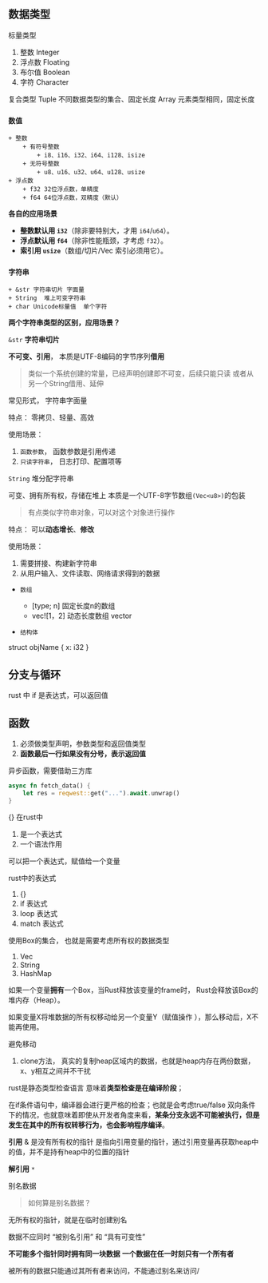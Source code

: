 ## 数据类型

标量类型
1. 整数  Integer
2. 浮点数 Floating
3. 布尔值 Boolean
4. 字符 Character

复合类型
Tuple 不同数据类型的集合、固定长度
Array 元素类型相同，固定长度  

### `数值`
	+ 整数
		+ 有符号整数
			+ i8、i16、i32、i64、i128、isize
		+ 无符号整数
			+ u8、u16、u32、u64、u128、usize
	+ 浮点数
		+ f32 32位浮点数，单精度
		+ f64 64位浮点数，双精度（默认）
	 
**各自的应用场景**

- **整数默认用 `i32`**（除非要特别大，才用 `i64`/`u64`）。
- **浮点默认用 `f64`**（除非性能瓶颈，才考虑 `f32`）。
- **索引用 `usize`**（数组/切片/Vec 索引必须用它）。

### `字符串`
	+ &str 字符串切片 字面量
	+ String  堆上可变字符串
	+ char Unicode标量值  单个字符

**两个字符串类型的区别，应用场景？**

`&str` **字符串切片**

**不可变、引用**，
本质是UTF-8编码的字节序列**借用**

> 类似一个系统创建的常量，已经声明创建即不可变，后续只能只读
> 或者从另一个String借用、延伸

常见形式， 字符串字面量

特点：
零拷贝、轻量、高效

使用场景：
1. `函数参数`， 函数参数是引用传递
2. `只读字符串`， 日志打印、配置项等

`String` 堆分配字符串

可变、拥有所有权，存储在堆上
本质是一个UTF-8字节数组`(Vec<u8>)`的包装

> 有点类似字符串对象，可以对这个对象进行操作

特点：
可以**动态增长**、**修改**

使用场景：
1. 需要拼接、构建新字符串
2. 从用户输入、文件读取、网络请求得到的数据



+ `数组`
	+ [type; n] 固定长度n的数组
	+ vec![1，2] 动态长度数组 vector

+ `结构体`

struct objName { x: i32 }

## 分支与循环

rust 中 if 是表达式，可以返回值


## 函数
1. 必须做类型声明，参数类型和返回值类型
2. **函数最后一行如果没有分号，表示返回值**


异步函数，需要借助三方库
```rust
async fn fetch_data() {
	let res = reqwest::get("...").await.unwrap()
}
```


{} 在rust中 
1. 是一个表达式
2. 一个语法作用

可以把一个表达式，赋值给一个变量

rust中的表达式
1. {}
2. if 表达式
3. loop 表达式 
4. match 表达式

使用Box的集合， 也就是需要考虑所有权的数据类型
1. Vec
2. String
3. HashMap


如果一个变量**拥有**一个Box，当Rust释放该变量的frame时，
Rust会释放该Box的堆内存（Heap）。 

如果变量X将堆数据的所有权移动给另一个变量Y（赋值操作
），那么移动后，X不能再使用。

避免移动
1. clone方法， 真实的复制heap区域内的数据，也就是heap内存在两份数据，x、y相互之间并不干扰



rust是静态类型检查语言
意味着**类型检查是在编译阶段**；

在if条件语句中，编译器会进行更严格的检查；也就是会考虑true/false 双向条件下的情况，也就意味着即使从开发者角度来看，**某条分支永远不可能被执行，但是发生在其中的所有权转移行为，也会影响程序编译**。

**引用** & 是没有所有权的指针
是指向引用变量的指针，通过引用变量再获取heap中的值，并不是持有heap中的位置的指针

**解引用** `*`  


别名数据 

> 如何算是别名数据？

无所有权的指针，就是在临时创建别名

数据不应同时 “被别名引用” 和 “具有可变性”

**不可能多个指针同时拥有同一块数据**
**一个数据在任一时刻只有一个所有者**

被所有的数据只能通过其所有者来访问，不能通过别名来访问/





















